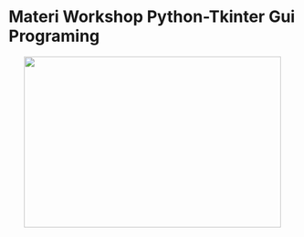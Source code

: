 # Materi Workshop Python-Tkinter Gui Programing

<p align="center">
<img src="https://github.com/sasmitoh/Python-Tkinter/blob/master/work.png" width="450" height="300" />
</p>

